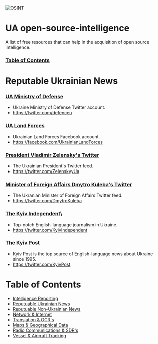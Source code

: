 ![OSINT](https://raw.githubusercontent.com/jaybitdesign/open-source-intelligence/main/osint.png)

# UA open-source-intelligence
A list of free resources that can help in the acquisition of open source intelligence.

### [Table of Contents](#table-of-contents)

# Reputable Ukrainian News
### [UA Ministry of Defense](https://twitter.com/defenceu)
* Ukraine Ministry of Defense Twitter account.
* https://twitter.com/defenceu

### [UA Land Forces](https://facebook.com/UkrainianLandForces)
* Ukrainian Land Forces Facebook account.
* https://facebook.com/UkrainianLandForces

### [President Vladimir Zelensky's Twitter](https://twitter.com/ZelenskyyUa)
* The Ukrainian President's Twitter feed.
* https://twitter.com/ZelenskyyUa

### [Minister of Foreign Affairs Dmytro Kuleba's Twitter](https://twitter.com/DmytroKuleba)
* The Ukranian Minister of Foreign Affairs Twitter feed.
* https://twitter.com/DmytroKuleba

### [The Kyiv Independent](https://twitter.com/KyivIndependent)\
* Top-notch English-language journalism in Ukraine.
* https://twitter.com/KyivIndependent

### [The Kyiv Post](https://twitter.com/KyivPost)
* Kyiv Post is the top source of English-language news about Ukraine since 1995.
* https://twitter.com/KyivPost

# Table of Contents
* [Intelligence Reporting](/README.md)
* [Reputuable Ukrainian News](/reputable-ukrainian-news.md)
* [Reputuable Non-Ukrainian News](/reputable-non-ukrainian-news.md)
* [Network & Internet](/network-internet.md)
* [Translation & OCR's](/translation-ocr.md)
* [Maps & Geographical Data](/maps-geological-data.md)
* [Radio Communications & SDR's](/radio-communications.md)
* [Vessel & Aircraft Tracking](/vessel-aircraft-tracking.md)
